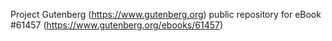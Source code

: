 Project Gutenberg (https://www.gutenberg.org) public repository for eBook #61457 (https://www.gutenberg.org/ebooks/61457)
